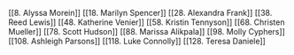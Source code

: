 [[8. Alyssa Morein]]
[[18. Marilyn Spencer]]
[[28. Alexandra Frank]]
[[38. Reed Lewis]]
[[48. Katherine Venier]]
[[58. Kristin Tennyson]]
[[68. Christen Mueller]]
[[78. Scott Hudson]]
[[88. Marissa Alikpala]]
[[98. Molly Cyphers]]
[[108. Ashleigh Parsons]]
[[118. Luke Connolly]]
[[128. Teresa Daniele]]
